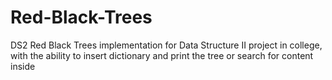 # Red-Black-Trees
DS2
Red Black Trees implementation for Data Structure II project in college, with the ability to insert dictionary and print the tree or search for content inside

